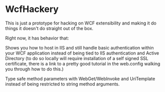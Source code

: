 # WcfHackery

This is just a prototype for hacking on WCF extensibility and making it do things it doesn't do straight out of the box.

Right now, it has behavior that:

Shows you how to host in IIS and still handle basic authentication within your WCF application instead of being tied to IIS
authentication and Active Directory (to do so locally will require installation of a self signed SSL certificate, there is a link to a pretty good tutorial in the web.config walking you through how to do this.)

Type safe method parameters with WebGet/WebInvoke and UriTemplate instead of being restricted to string method arguments.
